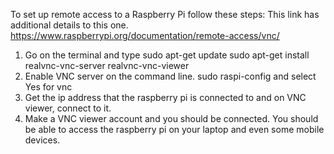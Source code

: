 To set up remote access to a Raspberry Pi follow these steps:
This link has additional details to this one.
https://www.raspberrypi.org/documentation/remote-access/vnc/
1. Go on the terminal and type
sudo apt-get update
sudo apt-get install realvnc-vnc-server realvnc-vnc-viewer
2. Enable VNC server on the command line.
sudo raspi-config and select Yes for vnc
3. Get the ip address that the raspberry pi is connected to and on VNC viewer,
connect to it.
4. Make a VNC viewer account and you should be connected. You should be able to access
the raspberry pi on your laptop and even some mobile devices.
